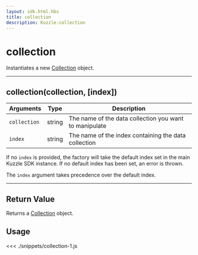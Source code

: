 ```yaml
---
layout: sdk.html.hbs
title: collection
description: Kuzzle:collection
---
```


# collection

Instantiates a new [Collection](/sdk/js/5/collection) object.

---

## collection(collection, [index])

| Arguments    | Type   | Description                                            |
| ------------ | ------ | ------------------------------------------------------ |
| `collection` | string | The name of the data collection you want to manipulate |
| `index`      | string | The name of the index containing the data collection   |

If no `index` is provided, the factory will take the default index set in the main Kuzzle SDK instance. If no default index has been set, an error is thrown.

The `index` argument takes precedence over the default index.

---

## Return Value

Returns a [Collection](/sdk/js/5/collection) object.

## Usage

<<< ./snippets/collection-1.js
